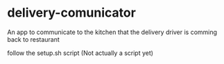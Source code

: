 # delivery-comunicator

An app to communicate to the kitchen that the delivery driver is comming back to restaurant

follow the setup.sh script (Not actually a script yet)